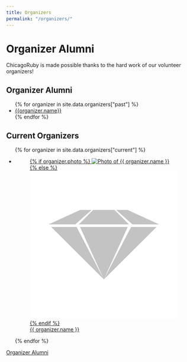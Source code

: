 ```yaml
---
title: Organizers
permalink: "/organizers/"
---
```


# Organizer Alumni

ChicagoRuby is made possible thanks to the hard work of our volunteer organizers!

<section class="section-about">
<h1>Organizer Alumni</h1>
  <ul>
    {% for organizer in site.data.organizers["past"] %}
    <li><a href="{{organizer.link}}">{{organizer.name}}</a></li>
    {% endfor %}
  </ul>
</section>

<section class="section-organizers">
  <h1>Current Organizers</h1>

  <ul>
    {% for organizer in site.data.organizers["current"] %}
    <li>
      <a href="{{ organizer.link }}">
        <figure>
          {% if organizer.photo %}
            <img src="/assets/organizers/{{ organizer.photo }}" alt="Photo of {{ organizer.name }}">
          {% else %}
            <img src="/assets/organizers/na.jpg" alt="Photo unavailable">
          {% endif %}
          <figcaption>{{ organizer.name }}</figcaption>
        </figure>
      </a>
    </li>
    {% endfor %}
  </ul>

  <p class="alumni"><a href="/organizers">Organizer Alumni</a></p>
</section>
